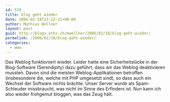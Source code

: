 ```yaml
---
id: 578
title: blog geht wieder
date: 2006-02-18T13:22:21+00:00
author: Mathias Wellner
layout: post
guid: http://blogs.ethz.ch/mwellner/2006/02/18/blog-geht-wieder/
permalink: /2006/02/18/blog-geht-wieder/
categories:
  - www
---
```

Das Weblog funktioniert wieder. Leider hatte eine Sicherheitslücke in der Blog-Software (Serendipity) dazu geführt, dass wir das Weblog deaktivieren mussten. Davon sind die meisten Weblog-Applikationen betroffen (insbesondere die, welche mit PHP umgesetzt sind), so dass auch ein Wechsel der Software nichts brächte. Unser Server wurde als Spam-Schleuder missbraucht, was nicht im Sinne des Erfinders ist. Nun kann ich also wieder frohgemut bloggen, was das Zeug hält.